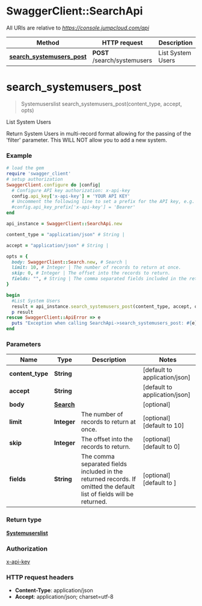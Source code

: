 # SwaggerClient::SearchApi

All URIs are relative to *https://console.jumpcloud.com/api*

Method | HTTP request | Description
------------- | ------------- | -------------
[**search_systemusers_post**](SearchApi.md#search_systemusers_post) | **POST** /search/systemusers | List System Users


# **search_systemusers_post**
> Systemuserslist search_systemusers_post(content_type, accept, opts)

List System Users

Return System Users in multi-record format allowing for the passing of the 'filter' parameter. This WILL NOT allow you to add a new system.

### Example
```ruby
# load the gem
require 'swagger_client'
# setup authorization
SwaggerClient.configure do |config|
  # Configure API key authorization: x-api-key
  config.api_key['x-api-key'] = 'YOUR API KEY'
  # Uncomment the following line to set a prefix for the API key, e.g. 'Bearer' (defaults to nil)
  #config.api_key_prefix['x-api-key'] = 'Bearer'
end

api_instance = SwaggerClient::SearchApi.new

content_type = "application/json" # String | 

accept = "application/json" # String | 

opts = { 
  body: SwaggerClient::Search.new, # Search | 
  limit: 10, # Integer | The number of records to return at once.
  skip: 0, # Integer | The offset into the records to return.
  fields: "", # String | The comma separated fields included in the returned records. If omitted the default list of fields will be returned. 
}

begin
  #List System Users
  result = api_instance.search_systemusers_post(content_type, accept, opts)
  p result
rescue SwaggerClient::ApiError => e
  puts "Exception when calling SearchApi->search_systemusers_post: #{e}"
end
```

### Parameters

Name | Type | Description  | Notes
------------- | ------------- | ------------- | -------------
 **content_type** | **String**|  | [default to application/json]
 **accept** | **String**|  | [default to application/json]
 **body** | [**Search**](Search.md)|  | [optional] 
 **limit** | **Integer**| The number of records to return at once. | [optional] [default to 10]
 **skip** | **Integer**| The offset into the records to return. | [optional] [default to 0]
 **fields** | **String**| The comma separated fields included in the returned records. If omitted the default list of fields will be returned.  | [optional] [default to ]

### Return type

[**Systemuserslist**](Systemuserslist.md)

### Authorization

[x-api-key](../README.md#x-api-key)

### HTTP request headers

 - **Content-Type**: application/json
 - **Accept**: application/json; charset=utf-8



